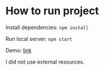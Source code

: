 # How to run project

Install dependencies: `npm install`

Run local server: `npm start`

Demo: [link](https://zachary-young.github.io/cse457-assignment-3/index.html)

I did not use external resources.
